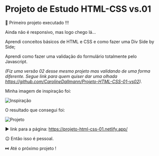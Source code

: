 # Projeto de Estudo HTML-CSS vs.01

:star_struck: Primeiro projeto executado !!!

Ainda não é responsivo, mas logo chego lá...

Aprendi conceitos básicos de HTML e CSS e como fazer uma Div Side by Side;

Aprendi como fazer uma validação do formulário totalmente pelo Javascript.

*(Fiz uma versão 02 desse mesmo projeto mas validando de uma forma diferente. Segue link para quem quiser dar uma olhada https://github.com/CarolineDallmann/Projeto-HTML-CSS-01-vs02).*

Minha imagem de inspiração foi:

![Inspiração](https://user-images.githubusercontent.com/88031968/144724708-a80bc59d-8d5f-4ab8-923d-94291421c544.png)

O resultado que consegui foi:

![Projeto](https://user-images.githubusercontent.com/88031968/144724885-1d8deac4-4517-4d07-9c6e-a19a69baaf1c.jpg)

:arrow_forward: link para a página: https://projeto-html-css-01.netlify.app/

:wink: Então isso é pessoal.

:next_track_button: Até o próximo projeto !
